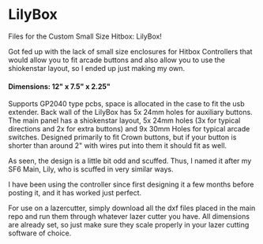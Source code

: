 # LilyBox
Files for the Custom Small Size Hitbox: LilyBox!


Got fed up with the lack of small size enclosures for Hitbox Controllers that would allow you to fit arcade buttons and also allow you to use the shiokenstar layout, so I ended up just making my own. 

#### Dimensions: 12" x 7.5" x 2.25" 

Supports GP2040 type pcbs, space is allocated in the case to fit the usb extender. 
Back wall of the LilyBox has 5x 24mm holes for auxiliary buttons. 
The main panel has a shiokenstar layout, 5x 24mm holes (3x for typical directions and 2x for extra buttons) and 9x 30mm Holes for typical arcade switches. Designed primarily to fit Crown buttons, but if your button is shorter than around 2" with wires put into them it should fit as well. 

As seen, the design is a little bit odd and scuffed. Thus, I named it after my SF6 Main, Lily, who is scuffed in very similar ways. 

I have been using the controller since first designing it a few months before posting it, and it has worked just perfect. 


For use on a lazercutter, simply download all the dxf files placed in the main repo and run them through whatever lazer cutter you have. All dimensions are already set, so just make sure they scale properly in your lazer cutting software of choice. 

